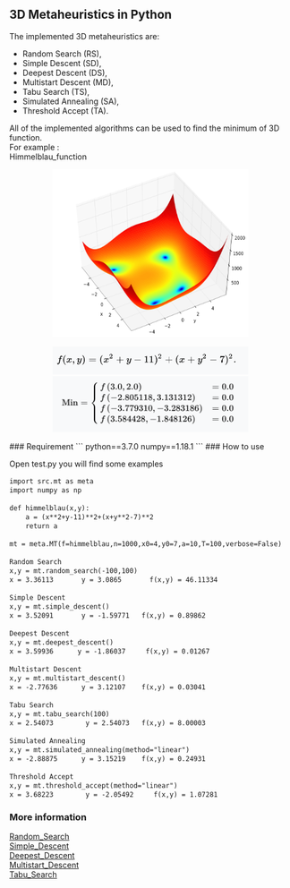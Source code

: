 ## 3D Metaheuristics in Python
The implemented 3D metaheuristics are:

* Random Search (RS),
* Simple Descent (SD),
* Deepest Descent (DS),
* Multistart Descent (MD),
* Tabu Search (TS),
* Simulated Annealing (SA),
* Threshold Accept (TA).

All of the implemented algorithms can be used to find the minimum of 3D function.  
For example :  
Himmelblau_function
<p align="center">
<img src="./images/1.png" width="350" height="300"/>
</p>
<p align="center">
<img src="./images/2.png" width="350" height="50"/>
<img src="./images/3.png" width="350" height="100"/>
</p>
### Requirement
```
python==3.7.0
numpy==1.18.1
```
### How to use

Open test.py you will find some examples
```
import src.mt as meta
import numpy as np

def himmelblau(x,y):
    a = (x**2+y-11)**2+(x+y**2-7)**2
    return a

mt = meta.MT(f=himmelblau,n=1000,x0=4,y0=7,a=10,T=100,verbose=False)

Random Search
x,y = mt.random_search(-100,100)
x = 3.36113 	  y = 3.0865 	   f(x,y) = 46.11334

Simple Descent
x,y = mt.simple_descent()
x = 3.52091 	  y = -1.59771 	 f(x,y) = 0.89862

Deepest Descent
x,y = mt.deepest_descent()
x = 3.59936   	 y = -1.86037     f(x,y) = 0.01267

Multistart Descent
x,y = mt.multistart_descent()
x = -2.77636 	  y = 3.12107 	 f(x,y) = 0.03041

Tabu Search
x,y = mt.tabu_search(100)
x = 2.54073 	   y = 2.54073 	 f(x,y) = 8.00003

Simulated Annealing
x,y = mt.simulated_annealing(method="linear")
x = -2.88875 	  y = 3.15219 	 f(x,y) = 0.24931

Threshold Accept
x,y = mt.threshold_accept(method="linear")
x = 3.68223 	   y = -2.05492 	f(x,y) = 1.07281
```
### More information
[Random_Search](https://en.wikipedia.org/wiki/Random_search)   
[Simple_Descent](https://en.wikipedia.org/wiki/Random_search)   
[Deepest_Descent](https://en.wikipedia.org/wiki/Random_search)   
[Multistart_Descent](https://en.wikipedia.org/wiki/Random_search)   
[Tabu_Search](https://en.wikipedia.org/wiki/Tabu_search)
